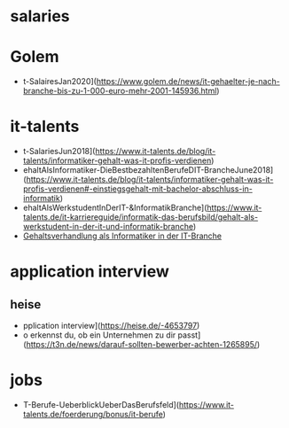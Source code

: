 # salaries

# Golem
* t-SalairesJan2020](https://www.golem.de/news/it-gehaelter-je-nach-branche-bis-zu-1-000-euro-mehr-2001-145936.html)

# it-talents
* t-SalariesJun2018](https://www.it-talents.de/blog/it-talents/informatiker-gehalt-was-it-profis-verdienen)  
* ehaltAlsInformatiker-DieBestbezahltenBerufeDIT-BrancheJune2018](https://www.it-talents.de/blog/it-talents/informatiker-gehalt-was-it-profis-verdienen#-einstiegsgehalt-mit-bachelor-abschluss-in-informatik)
* ehaltAlsWerkstudentInDerIT-&InformatikBranche](https://www.it-talents.de/it-karriereguide/informatik-das-berufsbild/gehalt-als-werkstudent-in-der-it-und-informatik-branche)
* [Gehaltsverhandlung als Informatiker in der IT-Branche](https://www.it-talents.de/it-karriereguide/vorstellungsgespraech/gehaltsverhandlung-in-der-it-branche)

# application interview
## heise
* pplication interview](https://heise.de/-4653797)  
* o erkennst du, ob ein Unternehmen zu dir passt](https://t3n.de/news/darauf-sollten-bewerber-achten-1265895/)  

# jobs
* T-Berufe-UeberblickUeberDasBerufsfeld](https://www.it-talents.de/foerderung/bonus/it-berufe)
